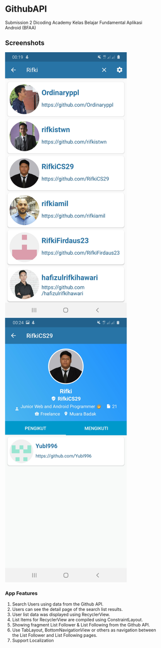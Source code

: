 # GithubAPI
Submission 2 Dicoding Academy Kelas Belajar Fundamental Aplikasi Android (BFAA)

## Screenshots
<img src="https://github.com/RifkiCS29/GithubAPI/blob/master/screenshots/Screenshot_20200801-001908_Github%20User.jpg" width="400">&nbsp;&nbsp;
<img src="https://github.com/RifkiCS29/GithubAPI/blob/master/screenshots/Screenshot_20200801-002412_Github%20User.jpg" width="400">&nbsp;&nbsp;

### App Features
1. Search Users using data from the Github API.
2. Users can see the detail page of the search list results.
3. User list data was displayed using RecyclerView.
4. List Items for RecyclerView are compiled using ConstraintLayout.
5. Showing fragment List Follower & List Following from the Github API.
6. Use TabLayout, BottomNavigationView or others as navigation between the List Follower and List Following pages.
7. Support Localization


